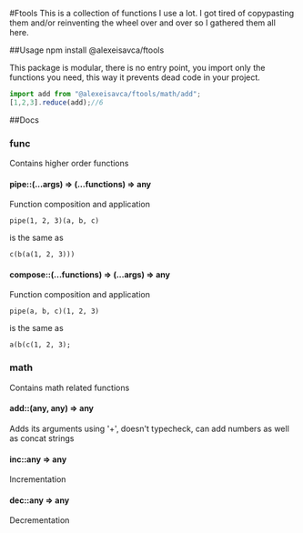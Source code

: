 #Ftools
This is a collection of functions I use a lot. I got tired of copypasting them and/or reinventing the wheel over and over
so I gathered them all here.

##Usage
    npm install @alexeisavca/ftools

This package is modular, there is no entry point, you import only the functions you need, this way it prevents dead code
in your project.

```js
import add from "@alexeisavca/ftools/math/add";
[1,2,3].reduce(add);//6
```

##Docs
### func
Contains higher order functions

#### pipe::(...args) => (...functions) => any
Function composition and application

    pipe(1, 2, 3)(a, b, c)

is the same as

    c(b(a(1, 2, 3)))

#### compose::(...functions) => (...args) => any
Function composition and application

    pipe(a, b, c)(1, 2, 3)

is the same as

    a(b(c(1, 2, 3);

### math
Contains math related functions

#### add::(any, any) => any
Adds its arguments using '+', doesn't typecheck, can add numbers as well as concat strings

#### inc::any => any
Incrementation

#### dec::any => any
Decrementation
